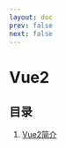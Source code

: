 ```yaml
---  
layout: doc
prev: false
next: false
---  
```


# Vue2

## 目录

1. [Vue2简介](/javascript/vue2/introduce)
